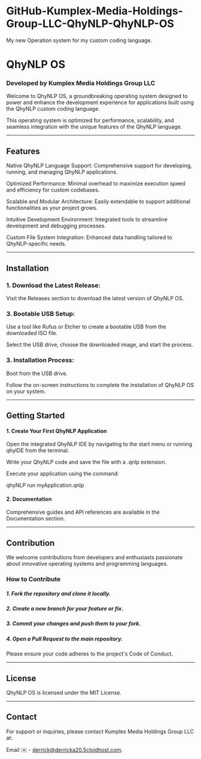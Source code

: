 # GitHub-Kumplex-Media-Holdings-Group-LLC-QhyNLP-QhyNLP-OS
My new Operation system for my custom coding language.

# QhyNLP OS

### Developed by Kumplex Media Holdings Group LLC

Welcome to QhyNLP OS, a groundbreaking operating system designed to power and enhance the development experience for applications built using the QhyNLP custom coding language. 

This operating system is optimized for performance, scalability, and seamless integration with the unique features of the QhyNLP language.


---

## Features

Native QhyNLP Language Support: Comprehensive support for developing, running, and managing QhyNLP applications.

Optimized Performance: Minimal overhead to maximize execution speed and efficiency for custom codebases.

Scalable and Modular Architecture: Easily extendable to support additional functionalities as your project grows.

Intuitive Development Environment: Integrated tools to streamline development and debugging processes.

Custom File System Integration: Enhanced data handling tailored to QhyNLP-specific needs.



---

## Installation

### 1. Download the Latest Release:
   
Visit the Releases section to download the latest version of QhyNLP OS.


### 3. Bootable USB Setup:

Use a tool like Rufus or Etcher to create a bootable USB from the downloaded ISO file.

Select the USB drive, choose the downloaded image, and start the process.



### 3. Installation Process:

Boot from the USB drive.

Follow the on-screen instructions to complete the installation of QhyNLP OS on your system.


---

## Getting Started

#### 1. Create Your First QhyNLP Application

Open the integrated QhyNLP IDE by navigating to the start menu or running qhyIDE from the terminal.

Write your QhyNLP code and save the file with a .qnlp extension.

Execute your application using the command:

qhyNLP run myApplication.qnlp



#### 2. Documentation
   
Comprehensive guides and API references are available in the Documentation section.


---

## Contribution

We welcome contributions from developers and enthusiasts passionate about innovative operating systems and programming languages.

### How to Contribute

##### 1. Fork the repository and clone it locally.


##### 2. Create a new branch for your feature or fix.


##### 3. Commit your changes and push them to your fork.


##### 4. Open a Pull Request to the main repository.



Please ensure your code adheres to the project's Code of Conduct.


---

## License

QhyNLP OS is licensed under the MIT License.


---

## Contact

For support or inquiries, please contact Kumplex Media Holdings Group LLC at: 

Email ✉️ - derrick@derricka20.5cloidhost.com.


